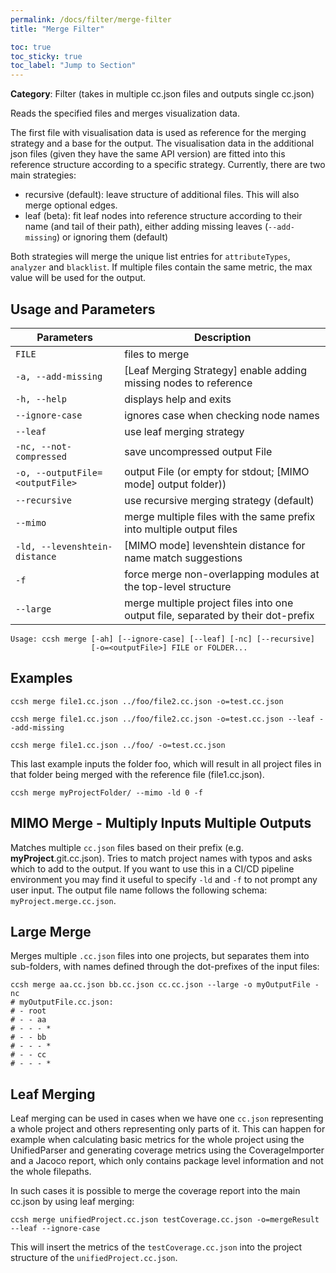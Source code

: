 ```yaml
---
permalink: /docs/filter/merge-filter
title: "Merge Filter"

toc: true
toc_sticky: true
toc_label: "Jump to Section"
---
```


**Category**: Filter (takes in multiple cc.json files and outputs single cc.json)

Reads the specified files and merges visualization data.

The first file with visualisation data is used as reference for the merging strategy and a base for the output. The visualisation data in the additional json files (given they have the same API version) are fitted into this reference structure according to a specific strategy. Currently, there are two main strategies:

- recursive (default): leave structure of additional files. This will also merge optional edges.
- leaf (beta): fit leaf nodes into reference structure according to their name (and tail of their path),
  either adding missing leaves (`--add-missing`) or ignoring them (default)

Both strategies will merge the unique list entries for `attributeTypes`, `analyzer` and `blacklist`. If multiple files contain the same metric, the max value will be used for the output.

## Usage and Parameters

| Parameters                      | Description                                                                      |
|---------------------------------|----------------------------------------------------------------------------------|
| `FILE`                          | files to merge                                                                   |
| `-a, --add-missing`             | [Leaf Merging Strategy] enable adding missing nodes to reference                 |
| `-h, --help`                    | displays help and exits                                                          |
| `--ignore-case`                 | ignores case when checking node names                                            |
| `--leaf`                        | use leaf merging strategy                                                        |
| `-nc, --not-compressed`         | save uncompressed output File                                                    |
| `-o, --outputFile=<outputFile>` | output File (or empty for stdout; [MIMO mode] output folder))                    |
| `--recursive`                   | use recursive merging strategy (default)                                         |
| `--mimo`                        | merge multiple files with the same prefix into multiple output files             |
| `-ld, --levenshtein-distance`   | [MIMO mode] levenshtein distance for name match suggestions                      |
| `-f`                            | force merge non-overlapping modules at the top-level structure                   |
| `--large`                       | merge multiple project files into one output file, separated by their dot-prefix |

```
Usage: ccsh merge [-ah] [--ignore-case] [--leaf] [-nc] [--recursive]
                  [-o=<outputFile>] FILE or FOLDER...
```

## Examples

```
ccsh merge file1.cc.json ../foo/file2.cc.json -o=test.cc.json
```

```
ccsh merge file1.cc.json ../foo/file2.cc.json -o=test.cc.json --leaf --add-missing
```

```
ccsh merge file1.cc.json ../foo/ -o=test.cc.json
```

This last example inputs the folder foo, which will result in all project files in that folder being merged with the reference file (file1.cc.json).

```
ccsh merge myProjectFolder/ --mimo -ld 0 -f
```

## MIMO Merge - Multiply Inputs Multiple Outputs

Matches multiple `cc.json` files based on their prefix (e.g. **myProject**.git.cc.json). Tries to match project names with typos and asks which to add to the output.
If you want to use this in a CI/CD pipeline environment you may find it useful to specify `-ld` and `-f` to not prompt any user input.
The output file name follows the following schema: `myProject.merge.cc.json`.

## Large Merge

Merges multiple `.cc.json` files into one projects, but separates them into sub-folders, with names defined through the dot-prefixes of the input files:

```
ccsh merge aa.cc.json bb.cc.json cc.cc.json --large -o myOutputFile -nc
# myOutputFile.cc.json:
# - root
# - - aa
# - - - *
# - - bb
# - - - *
# - - cc
# - - - *
```

## Leaf Merging

Leaf merging can be used in cases when we have one `cc.json` representing a whole project and others representing only parts of it. This can happen for example when calculating basic metrics for the whole project using the UnifiedParser and generating coverage metrics using the CoverageImporter and a Jacoco report, which only contains package level information and not the whole filepaths.

In such cases it is possible to merge the coverage report into the main cc.json by using leaf merging:

```
ccsh merge unifiedProject.cc.json testCoverage.cc.json -o=mergeResult --leaf --ignore-case
```

This will insert the metrics of the `testCoverage.cc.json` into the project structure of the `unifiedProject.cc.json`.
